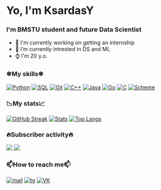 # Yo, I'm KsardasY
### I'm BMSTU student and future Data Scientist

- 🔭 I'm currently working on getting an internship
- 🧲 I’m currently intrested in DS and ML
- ⌚ I'm 20 y.o.
### ❄My skills❄
[![Python](https://img.shields.io/badge/-Python-160145?style=for-the-badge&logo=Python&logoColor=03ffff)](https://github.com/xrtz/INFO-SARATOV)
[![SQL](https://img.shields.io/badge/-SQL-160145?style=for-the-badge&logo=SQLite&logoColor=03ffff)](https://github.com/KsardasY/Selection/tree/main/Think-analytics)
[![Git](https://img.shields.io/badge/-Git-160145?style=for-the-badge&logo=Git&logoColor=03ffff)](https://github.com/KsardasY/COLE-KNIGHT)
[![C++](https://img.shields.io/badge/-C++-160145?style=for-the-badge&logo=C%2b%2b&logoColor=03ffff)](https://github.com/KsardasY/BMSTU-programming/tree/main/Programming%20languages%20and%20methods)
[![Java](https://img.shields.io/badge/-Java-160145?style=for-the-badge&logo=Intellij%20IDEA&logoColor=03ffff)](https://github.com/KsardasY/BMSTU-programming/tree/main/Programming%20languages%20and%20methods)
[![Go](https://img.shields.io/badge/-Golang-160145?style=for-the-badge&logo=Goland&logoColor=03ffff)](https://github.com/KsardasY/BMSTU-programming/tree/main/Discrete%20mathematics)
[![C](https://img.shields.io/badge/-C-160145?style=for-the-badge&logo=CLion&logoColor=03ffff)](https://github.com/KsardasY/BMSTU-programming/tree/main/Top%20algorithms)
[![Scheme](https://img.shields.io/badge/-Scheme-160145?style=for-the-badge&logo=Racket&logoColor=03ffff)](https://github.com/KsardasY/BMSTU-programming/tree/main/Fundamentals%20of%20computer%20science)
### 📉My stats📈
[![GitHub Streak](http://github-readme-streak-stats.herokuapp.com?user=KsardasY&theme=algolia&hide_border=true&date_format=M%20j%5B%2C%20Y%5D&background=0C0C36&stroke=03FFFF&ring=FFFFFF&fire=03FFFF&currStreakNum=03FFFF&currStreakLabel=FFFFFF&sideNums=03FFFF&sideLabels=FFFFFF&dates=03FFFF)](https://git.io/streak-stats) [![Stats](https://github-readme-stats.vercel.app/api?username=KsardasY&show_icons=true&theme=outrun&title_color=03ffff&icon_color=03ffff&text_color=ffffff&border_radius=5&hide_border=true)](https://github.com/anuraghazra/github-readme-stats)
[![Top Langs](https://github-readme-stats.vercel.app/api/top-langs/?username=KsardasY&show_icons=true&theme=outrun&title_color=03ffff&icon_color=03ffff&text_color=ffffff&border_radius=5&layout=compact&hide_border=true)](https://github.com/anuraghazra/github-readme-stats)
### 🔥Subscriber activity🔥
![](https://komarev.com/ghpvc/?username=KsardasY&style=for-the-badge&color=0C0C36) ![](https://img.shields.io/github/followers/KsardasY?label=Followers&style=for-the-badge&color=0C0C36)
### 📫How to reach me📫
[![mail](https://img.shields.io/badge/--160145?style=for-the-badge&logo=mail.ru&logoColor=03ffff)](mailto://KsardasY@yandex.ru) [![tg](https://img.shields.io/badge/--160145?style=for-the-badge&logo=telegram&logoColor=03ffff)](https://t.me/KsardasY) [![VK](https://img.shields.io/badge/--160145?style=for-the-badge&logo=VK&logoColor=03ffff)](https://vk.com/councussive_shell)
